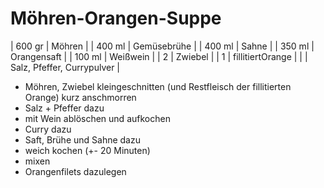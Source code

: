 # Möhren-Orangen-Suppe  

| 600 gr | Möhren                     |
| 400 ml | Gemüsebrühe                |
| 400 ml | Sahne                      |
| 350 ml | Orangensaft                |
| 100 ml | Weißwein                   |
| 2      | Zwiebel                    |
| 1      | fillitiertOrange           |
|        | Salz, Pfeffer, Currypulver |

- Möhren, Zwiebel kleingeschnitten (und Restfleisch der fillitierten Orange) kurz anschmorren
- Salz + Pfeffer dazu
- mit Wein ablöschen und aufkochen
- Curry dazu
- Saft, Brühe und Sahne dazu
- weich kochen (+- 20 Minuten)
- mixen
- Orangenfilets dazulegen



